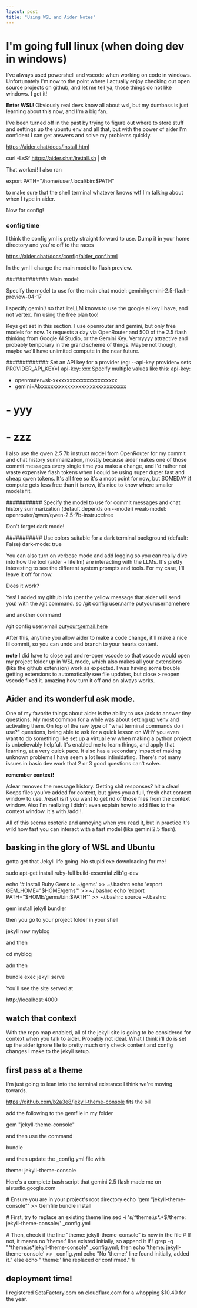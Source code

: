 ```yaml
---
layout: post
title: "Using WSL and Aider Notes"
---
```


# I'm going full linux (when doing dev in windows)

I've always used powershell and vscode when working on code in windows. Unfortunately I'm now to the point where I actually enjoy checking out open source projects on github, and let me tell ya, those things do not like windows. I get it!

**Enter WSL!**
Obviously real devs know all about wsl, but my dumbass is just learning about this now, and I'm a big fan.

I've been turned off in the past by trying to figure out where to store stuff and settings up the ubuntu env and all that, but with the power of aider I'm confident I can get answers and solve my problems quickly.

https://aider.chat/docs/install.html

curl -LsSf https://aider.chat/install.sh | sh

That worked! I also ran

export PATH="/home/user/.local/bin:$PATH"

to make sure that the shell terminal whatever knows wtf I'm talking about when I type in aider.

Now for config!

### config time
I think the config yml is pretty straight forward to use. Dump it in your home directory and you're off to the races

https://aider.chat/docs/config/aider_conf.html

In the yml I change the main model to flash preview.

#############
Main model:

Specify the model to use for the main chat
model: gemini/gemini-2.5-flash-preview-04-17

I specify gemini/ so that liteLLM knows to use the google ai key I have, and not vertex. I'm using the free plan too!

Keys get set in this section. I use openrouter and gemini, but only free models for now. 1k requests a day via OpenRouter and 500 of the 2.5 flash thinking from Google AI Studio, or the Gemini Key. Verrryyyy attractive and probably temporary in the grand scheme of things. Maybe not though, maybe we'll have unlimited compute in the near future.

#############
Set an API key for a provider (eg: --api-key provider=<key> sets PROVIDER_API_KEY=<key>)
api-key: xxx
Specify multiple values like this:
api-key:
- openrouter=sk-xxxxxxxxxxxxxxxxxxxxxxx
- gemini=AIxxxxxxxxxxxxxxxxxxxxxxxxxxxxxxx
#  - yyy
#  - zzz

I also use the qwen 2.5 7b instruct model from OpenRouter for my commit and chat history summarization, mostly because aider makes one of those commit messages every single time you make a change, and I'd rather not waste expensive flash tokens when I could be using super duper fast and cheap qwen tokens. It's all free so it's a moot point for now, but SOMEDAY if compute gets less free than it is now, it's nice to know where smaller models fit.

###########
Specify the model to use for commit messages and chat history summarization (default depends on --model)
weak-model: openrouter/qwen/qwen-2.5-7b-instruct:free


Don't forget dark mode!

###########
Use colors suitable for a dark terminal background (default: False)
dark-mode: true


You can also turn on verbose mode and add logging so you can really dive into how the tool (aider + litellm) are interacting with the LLMs. It's pretty interesting to see the different system prompts and tools. For my case, I'll leave it off for now.

Does it work?

Yes! I added my github info (per the yellow message that aider will send you) with the /git command. so /git config user.name putyourusernamehere

and another command

/git config user.email putyour@email.here

After this, anytime you allow aider to make a code change, it'll make a nice lil commit, so you can undo and branch to your hearts content.

**note** I did have to close out and re-open vscode so that vscode would open my project folder up in WSL mode, which also makes all your extensions (like the github extension) work as expected. I was having some trouble getting extensions to automatically see file updates, but close > reopen vscode fixed it. amazing how turn it off and on always works.


## Aider and its wonderful ask mode.

One of my favorite things about aider is the ability to use /ask to answer tiny questions. My most common for a while was about setting up venv and activating them. On top of the raw type of "what terminal commands do i use?" questions, being able to ask for a quick lesson on WHY you even want to do something like set up a virtual env when making a python project is unbelievably helpful. It's enabled me to learn things, and apply that learning, at a very quick pace. It also has a secondary impact of making unknown problems I have seem a lot less intimidating. There's not many issues in basic dev work that 2 or 3 good questions can't solve.

**remember context!**

/clear removes the message history. Getting shit responses? hit a clear! Keeps files you've added for context, but gives you a full, fresh chat context window to use. /reset is if you want to get rid of those files from the context window. Also I'm realizing I didn't even explain how to add files to the context window. it's with /add !.

All of this seems esoteric and annoying when you read it, but in practice it's wild how fast you can interact with a fast model (like gemini 2.5 flash).


## basking in the glory of WSL and Ubuntu

gotta get that Jekyll life going. No stupid exe downloading for me!

sudo apt-get install ruby-full build-essential zlib1g-dev

echo '# Install Ruby Gems to ~/gems' >> ~/.bashrc
echo 'export GEM_HOME="$HOME/gems"' >> ~/.bashrc
echo 'export PATH="$HOME/gems/bin:$PATH"' >> ~/.bashrc
source ~/.bashrc

gem install jekyll bundler

then you go to your project folder in your shell

jekyll new myblog

and then

cd myblog

adn then

bundle exec jekyll serve

You'll see the site served at

http://localhost:4000


## watch that context
With the repo map enabled, all of the jekyll site is going to be considered for context when you talk to aider. Probably not ideal. What I think i'll do is set up the aider ignore file to pretty much only check content and config changes I make to the jekyll setup.


## first pass at a theme
I'm just going to lean into the terminal existance I think we're moving towards.

https://github.com/b2a3e8/jekyll-theme-console fits the bill

add the following to the gemfile in my folder

gem "jekyll-theme-console"

and then use the command

bundle

and then update the _config.yml file with

theme: jekyll-theme-console

Here's a complete bash script that gemini 2.5 flash made me on aistudio.google.com

\# Ensure you are in your project's root directory
echo 'gem "jekyll-theme-console"' >> Gemfile
bundle install

\# First, try to replace an existing theme line
sed -i 's/^theme:\s*.*$/theme: jekyll-theme-console/' _config.yml

\# Then, check if the line "theme: jekyll-theme-console" is now in the file
\# If not, it means no 'theme:' line existed initially, so append it
if ! grep -q "^theme:\s*jekyll-theme-console" _config.yml; then
  echo 'theme: jekyll-theme-console' >> _config.yml
  echo "No 'theme:' line found initially, added it."
else
  echo "'theme:' line replaced or confirmed."
fi

## deployment time!

I registered SotaFactory.com on cloudflare.com for a whopping $10.40 for the year.

```
